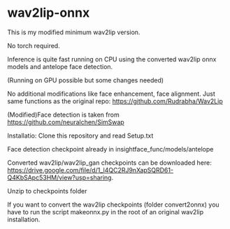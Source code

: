 # wav2lip-onnx
This is my modified minimum wav2lip version.

No torch required.

Inference is quite fast running on CPU using the converted wav2lip onnx models and antelope face detection.

(Running on GPU possible but some changes needed)

No additional modifications like face enhancement, face alignment.
Just same functions as the original repo: https://github.com/Rudrabha/Wav2Lip

(Modified)Face detection is taken from
https://github.com/neuralchen/SimSwap

Installatio:
Clone this repository and read Setup.txt

Face detection checkpoint already in insightface_func/models/antelope

Converted wav2lip/wav2lip_gan  checkpoints can be downloaded here: 
https://drive.google.com/file/d/1_l4QC2RJ9nXapSQRD61-Q4KbSApc53HM/view?usp=sharing.

Unzip to checkpoints folder

If you want to convert the wav2lip checkpoints (folder convert2onnx) you have to run the script makeonnx.py in the root of an original wav2lip installation.
